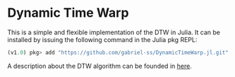 # Dynamic Time Warp

This is a simple and flexible implementation of the DTW in Julia. It can be installed by issuing the following command in the Julia pkg REPL:

```julia
(v1.0) pkg> add "https://github.com/gabriel-ss/DynamicTimeWarp.jl.git"
```

A description about the DTW algorithm can be founded in [here](https://github.com/gabriel-ss/DynamicTimeWarp.jl/blob/master/docs/algorithm.ipynb).
